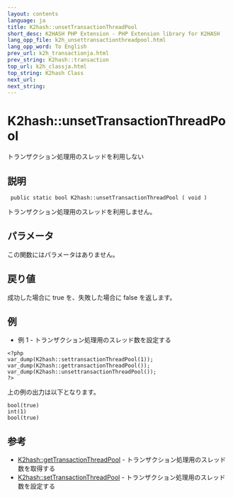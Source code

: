 ```yaml
---
layout: contents
language: ja
title: K2hash::unsetTransactionThreadPool
short_desc: K2HASH PHP Extension - PHP Extension library for K2HASH
lang_opp_file: k2h_unsettransactionthreadpool.html
lang_opp_word: To English
prev_url: k2h_transactionja.html
prev_string: K2hash::transaction
top_url: k2h_classja.html
top_string: K2hash Class
next_url: 
next_string: 
---
```


# K2hash::unsetTransactionThreadPool
トランザクション処理用のスレッドを利用しない

## 説明

```
 public static bool K2hash::unsetTransactionThreadPool ( void )
```

トランザクション処理用のスレッドを利用しません。 

## パラメータ
この関数にはパラメータはありません。

## 戻り値
成功した場合に true を、失敗した場合に false を返します。 

## 例
- 例 1 - トランザクション処理用のスレッド数を設定する

```
<?php
var_dump(K2hash::settransactionThreadPool(1));
var_dump(K2hash::gettransactionThreadPool());
var_dump(K2hash::unsettransactionThreadPool());
?>
```

上の例の出力は以下となります。

```
bool(true)
int(1)
bool(true)
```


## 参考
- [K2hash::getTransactionThreadPool](k2h_gettransactionthreadpoolja.html) - トランザクション処理用のスレッド数を取得する
- [K2hash::setTransactionThreadPool](k2h_settransactionthreadpoolja.html) - トランザクション処理用のスレッド数を設定する
